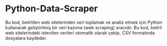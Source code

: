 # Python-Data-Scraper
Bu kod, belirtilen web sitelerinden veri toplamak ve analiz etmek için Python kullanarak geliştirilmiş bir veri kazıma (web scraping) aracıdır. Bu kod, belirli web sitelerindeki istenilen verileri otomatik olarak çekip, CSV formatında dosyalara kaydeder.
